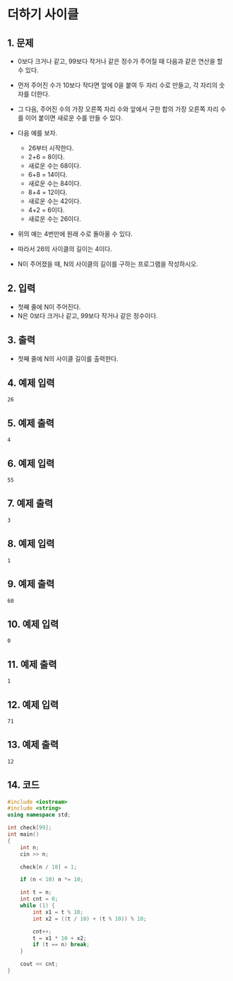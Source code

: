 # 더하기 사이클

## 1. 문제
- 0보다 크거나 같고, 99보다 작거나 같은 정수가 주어질 때 다음과 같은 연산을 할 수 있다.
- 먼저 주어진 수가 10보다 작다면 앞에 0을 붙여 두 자리 수로 만들고, 각 자리의 숫자를 더한다.
- 그 다음, 주어진 수의 가장 오른쪽 자리 수와 앞에서 구한 합의 가장 오른쪽 자리 수를 이어 붙이면 새로운 수를 만들 수 있다.
- 다음 예를 보자.
  - 26부터 시작한다.
  - 2+6 = 8이다.
  - 새로운 수는 68이다.
  - 6+8 = 14이다.
  - 새로운 수는 84이다.
  - 8+4 = 12이다.
  - 새로운 수는 42이다.
  - 4+2 = 6이다.
  - 새로운 수는 26이다.

- 위의 예는 4번만에 원래 수로 돌아올 수 있다.
- 따라서 26의 사이클의 길이는 4이다.
- N이 주어졌을 때, N의 사이클의 길이를 구하는 프로그램을 작성하시오.

## 2. 입력
-  첫째 줄에 N이 주어진다.
-  N은 0보다 크거나 같고, 99보다 작거나 같은 정수이다.

## 3. 출력
- 첫째 줄에 N의 사이클 길이를 출력한다.

## 4. 예제 입력
```
26
```

## 5. 예제 출력

```
4
```

## 6. 예제 입력

```
55
```

## 7. 예제 출력

```
3
```

## 8. 예제 입력

```
1
```

## 9. 예제 출력

```
60
```

## 10. 예제 입력

```
0
```

## 11. 예제 출력

```
1
```

## 12. 예제 입력

```
71
```

## 13. 예제 출력

```
12
```

## 14. 코드

```c++
#include <iostream>
#include <string>
using namespace std;

int check[99];
int main()
{
	int n;
	cin >> n;

	check[n / 10] = 1;

	if (n < 10) n *= 10;

	int t = n;
	int cnt = 0;
	while (1) {
		int x1 = t % 10;
		int x2 = ((t / 10) + (t % 10)) % 10;

		cnt++;
		t = x1 * 10 + x2;
		if (t == n) break;
	}

	cout << cnt;
}
```